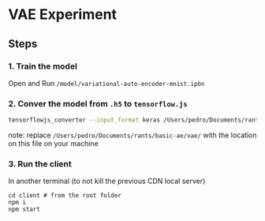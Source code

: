 # VAE Experiment

## Steps

### 1. Train the model

Open and Run `/model/variational-auto-encoder-mnist.ipbn`

### 2. Conver the model from `.h5` to `tensorflow.js`

```bash
tensorflowjs_converter --input_format keras /Users/pedro/Documents/rants/basic-ae/vae/model/decoder_mlp_mnist.h5 /Users/pedro/Documents/rants/basic-ae/vae/model
```

note: replace `/Users/pedro/Documents/rants/basic-ae/vae/` with the location on this file on your machine

### 3. Run the client

In another terminal (to not kill the previous CDN local server)
```
cd client # from the root folder
npm i
npm start
```
